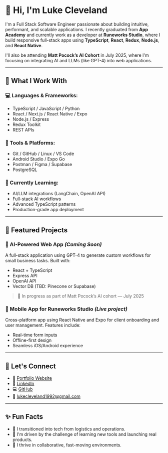 # 👋 Hi, I'm Luke Cleveland

I'm a Full Stack Software Engineer passionate about building intuitive, performant, and scalable applications. I recently graduated from **App Academy** and currently work as a developer at **Runeworks Studio**, where I build responsive full-stack apps using **TypeScript**, **React**, **Redux**, **Node.js**, and **React Native**.

I'll also be attending **Matt Pocock’s AI Cohort** in July 2025, where I'm focusing on integrating AI and LLMs (like GPT-4) into web applications.

---

## 🧠 What I Work With

### 💻 Languages & Frameworks:
- TypeScript / JavaScript / Python
- React / Next.js / React Native / Expo
- Node.js / Express
- Redux Toolkit
- REST APIs

### 🧰 Tools & Platforms:
- Git / GitHub / Linux / VS Code
- Android Studio / Expo Go
- Postman / Figma / Supabase
- PostgreSQL 

### 🌱 Currently Learning:
- AI/LLM integrations (LangChain, OpenAI API)
- Full-stack AI workflows
- Advanced TypeScript patterns
- Production-grade app deployment

---

## 🔨 Featured Projects

### 🧠 AI-Powered Web App *(Coming Soon)*
A full-stack application using GPT-4 to generate custom workflows for small business tasks. Built with:
- React + TypeScript
- Express API
- OpenAI API
- Vector DB (TBD: Pinecone or Supabase)

> 🚧 In progress as part of Matt Pocock’s AI cohort — July 2025

### 📱 Mobile App for Runeworks Studio *(Live project)*
Cross-platform app using React Native and Expo for client onboarding and user management. Features include:
- Real-time form inputs
- Offline-first design
- Seamless iOS/Android experience

---

## 🔗 Let's Connect

- 💼 [Portfolio Website](https://lukecleveland.dev)
- 👔 [LinkedIn](https://linkedin.com/in/lukecleveland92)
- 💻 [GitHub](https://github.com/LukeC1992)
- 📧 lukecleveland1992@gmail.com

---

## ✨ Fun Facts

- 🧠 I transitioned into tech from logistics and operations.
- 🚀 I'm driven by the challenge of learning new tools and launching real products.
- 🧩 I thrive in collaborative, fast-moving environments.

